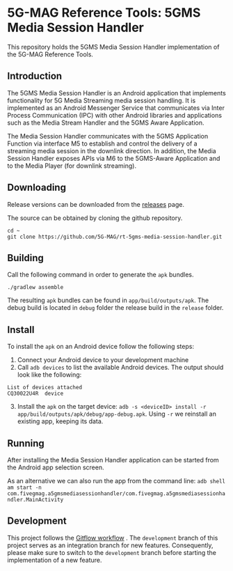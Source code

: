 # 5G-MAG Reference Tools: 5GMS Media Session Handler 

This repository holds the 5GMS Media Session Handler implementation of the 5G-MAG Reference Tools.

## Introduction

The 5GMS Media Session Handler is an Android application that implements functionality for 5G Media
Streaming media session handling. It is implemented as an Android Messenger Service that
communicates via Inter Process Communication (IPC) with other Android libraries and applications
such as the Media Stream Handler and the 5GMS Aware Application.

The Media Session Handler communicates with the 5GMS Application Function via interface M5 to
establish and control the delivery of a streaming media session in the downlink direction. In
addition, the Media Session Handler exposes APIs via M6 to the 5GMS-Aware Application and to the
Media Player (for downlink streaming).

## Downloading

Release versions can be downloaded from
the [releases](https://github.com/5G-MAG/rt-5gms-media-session-handler/releases) page.

The source can be obtained by cloning the github repository.

```
cd ~
git clone https://github.com/5G-MAG/rt-5gms-media-session-handler.git
```

## Building

Call the following command in order to generate the `apk` bundles.

````
./gradlew assemble
````

The resulting `apk` bundles can be found in `app/build/outputs/apk`. The debug build is located
in `debug` folder the release build in the `release` folder.

## Install

To install the `apk` on an Android device follow the following steps:

1. Connect your Android device to your development machine
2. Call `adb devices` to list the available Android devices. The output should look like the
   following:

````
List of devices attached
CQ30022U4R	device
````

3. Install the `apk` on the target
   device: `adb -s <deviceID> install -r app/build/outputs/apk/debug/app-debug.apk`. Using `-r`
   we reinstall an existing app, keeping its data.

## Running

After installing the Media Session Handler application can be started from the Android app selection
screen.

As an alternative we can also run the app from the command
line: `adb shell am start -n com.fivegmag.a5gmsmediasessionhandler/com.fivegmag.a5gmsmediasessionhandler.MainActivity `

## Development

This project follows
the [Gitflow workflow](https://www.atlassian.com/git/tutorials/comparing-workflows/gitflow-workflow)
. The `development`
branch of this project serves as an integration branch for new features. Consequently, please make
sure to switch to the `development`
branch before starting the implementation of a new feature. 